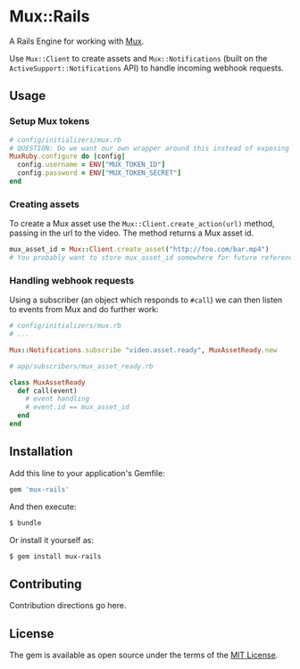 # Mux::Rails
A Rails Engine for working with [Mux](https://mux.com/).

Use `Mux::Client` to create assets and `Mux::Notifications` (built on the
`ActiveSupport::Notifications` API) to handle incoming webhook requests.

## Usage

### Setup Mux tokens

```ruby
# config/initializers/mux.rb
# QUESTION: Do we want our own wrapper around this instead of exposing a dependency's config?
MuxRuby.configure do |config|
  config.username = ENV["MUX_TOKEN_ID"]
  config.password = ENV["MUX_TOKEN_SECRET"]
end
```

### Creating assets

To create a Mux asset use the `Mux::Client.create_action(url)` method, passing
in the url to the video. The method returns a Mux asset id.

```ruby
mux_asset_id = Mux::Client.create_asset("http://foo.com/bar.mp4")
# You probably want to store mux_asset_id somewhere for future reference
```

### Handling webhook requests

Using a subscriber (an object which responds to `#call`) we can then listen to
events from Mux and do further work:

```ruby
# config/initializers/mux.rb
# ...

Mux::Notifications.subscribe "video.asset.ready", MuxAssetReady.new
```

```ruby
# app/subscribers/mux_asset_ready.rb

class MuxAssetReady
  def call(event)
    # event handling
    # event.id == mux_asset_id
  end
end
```

## Installation
Add this line to your application's Gemfile:

```ruby
gem 'mux-rails'
```

And then execute:
```bash
$ bundle
```

Or install it yourself as:
```bash
$ gem install mux-rails
```

## Contributing
Contribution directions go here.

## License
The gem is available as open source under the terms of the [MIT License](https://opensource.org/licenses/MIT).
